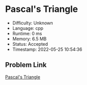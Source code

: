 # Pascal's Triangle

- Difficulty: Unknown
- Language: cpp
- Runtime: 0 ms
- Memory: 6.5 MB
- Status: Accepted
- Timestamp: 2022-05-25 10:54:36

## Problem Link
[Pascal's Triangle](https://leetcode.com/problems/pascals-triangle)

